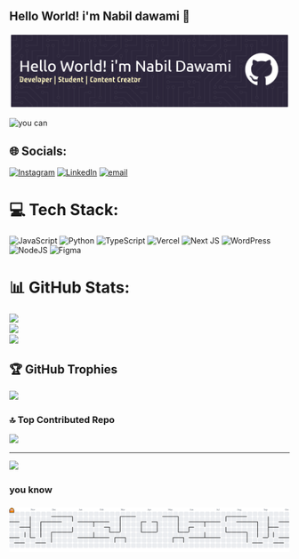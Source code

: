 ## Hello World! i'm Nabil dawami 👋

![Nabil dawami](github-header-banner.png)


![ you can](https://media2.giphy.com/media/v1.Y2lkPTc5MGI3NjExZGkzcnlmcWhja3Qzd3VscjFnaHNreTl1MHYzM3d1YTY0NGVndmhhMCZlcD12MV9pbnRlcm5hbF9naWZfYnlfaWQmY3Q9Zw/3oxHQhB96wfblORgI0/giphy.gif)


## 🌐 Socials:
[![Instagram](https://img.shields.io/badge/Instagram-%23E4405F.svg?logo=Instagram&logoColor=white)](https://instagram.com/naabildawami) [![LinkedIn](https://img.shields.io/badge/LinkedIn-%230077B5.svg?logo=linkedin&logoColor=white)](https://linkedin.com/in/m-nabil-dawami) [![email](https://img.shields.io/badge/Email-D14836?logo=gmail&logoColor=white)](mailto:muhammadnabildawami@gmail.com) 

# 💻 Tech Stack:
![JavaScript](https://img.shields.io/badge/javascript-%23323330.svg?style=for-the-badge&logo=javascript&logoColor=%23F7DF1E) ![Python](https://img.shields.io/badge/python-3670A0?style=for-the-badge&logo=python&logoColor=ffdd54) ![TypeScript](https://img.shields.io/badge/typescript-%23007ACC.svg?style=for-the-badge&logo=typescript&logoColor=white) ![Vercel](https://img.shields.io/badge/vercel-%23000000.svg?style=for-the-badge&logo=vercel&logoColor=white) ![Next JS](https://img.shields.io/badge/Next-black?style=for-the-badge&logo=next.js&logoColor=white) ![WordPress](https://img.shields.io/badge/WordPress-%23117AC9.svg?style=for-the-badge&logo=WordPress&logoColor=white) ![NodeJS](https://img.shields.io/badge/node.js-6DA55F?style=for-the-badge&logo=node.js&logoColor=white) ![Figma](https://img.shields.io/badge/figma-%23F24E1E.svg?style=for-the-badge&logo=figma&logoColor=white)
# 📊 GitHub Stats:
![](https://github-readme-stats.vercel.app/api?username=MNabildawami&theme=dark&hide_border=false&include_all_commits=true&count_private=false)<br/>
![](https://nirzak-streak-stats.vercel.app/?user=MNabildawami&theme=dark&hide_border=false)<br/>
![](https://github-readme-stats.vercel.app/api/top-langs/?username=MNabildawami&theme=dark&hide_border=false&include_all_commits=true&count_private=false&layout=compact)

## 🏆 GitHub Trophies
![](https://github-profile-trophy.vercel.app/?username=MNabildawami&theme=radical&no-frame=false&no-bg=true&margin-w=4)

### 🔝 Top Contributed Repo
![](https://github-contributor-stats.vercel.app/api?username=MNabildawami&limit=5&theme=dark&combine_all_yearly_contributions=true)

---
[![](https://visitcount.itsvg.in/api?id=MNabildawami&icon=0&color=0)](https://visitcount.itsvg.in)

<h3 align="left">you know</h3>

###

<picture>
  <source media="(prefers-color-scheme: dark)" srcset="https://raw.githubusercontent.com/MNabildawami/MNabildawami/output/pacman-contribution-graph-dark.svg">
  <source media="(prefers-color-scheme: light)" srcset="https://raw.githubusercontent.com/MNabildawami/MNabildawami/output/pacman-contribution-graph.svg">
  <img alt="pacman contribution graph" src="https://raw.githubusercontent.com/MNabildawami/MNabildawami/output/pacman-contribution-graph.svg">
</picture>

###